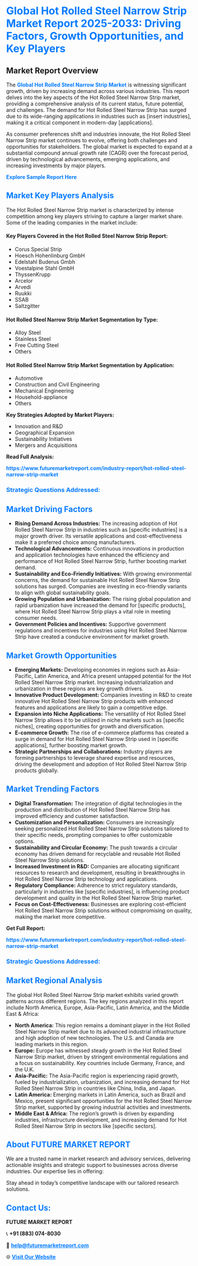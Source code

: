 <h1 style="color: #007BFF;">Global Hot Rolled Steel Narrow Strip Market Report 2025-2033: Driving Factors, Growth Opportunities, and Key Players</h1>

<section id="overview">
<h2>Market Report Overview</h2>
<p>The <a href="https://www.futuremarketreport.com/industry-report/hot-rolled-steel-narrow-strip-market" style="color: #007BFF; text-decoration: none;"><strong>Global Hot Rolled Steel Narrow Strip Market</strong></a> is witnessing significant growth, driven by increasing demand across various industries. This report delves into the key aspects of the Hot Rolled Steel Narrow Strip market, providing a comprehensive analysis of its current status, future potential, and challenges. The demand for Hot Rolled Steel Narrow Strip has surged due to its wide-ranging applications in industries such as [insert industries], making it a critical component in modern-day [applications].</p>
<p>As consumer preferences shift and industries innovate, the Hot Rolled Steel Narrow Strip market continues to evolve, offering both challenges and opportunities for stakeholders. The global market is expected to expand at a substantial compound annual growth rate (CAGR) over the forecast period, driven by technological advancements, emerging applications, and increasing investments by major players.</p>
</section>

<section id="overview">
<p><a href="https://www.futuremarketreport.com/request-sample/reportId=42578" style="color: #007BFF; text-decoration: none;"><strong>Explore Sample Report Here</strong></a></p>
</section>

<section id="key-players">
<h2 style="color: #007BFF;">Market Key Players Analysis</h2>
<p>The Hot Rolled Steel Narrow Strip market is characterized by intense competition among key players striving to capture a larger market share. Some of the leading companies in the market include:</p>
<h4>Key Players Covered in the Hot Rolled Steel Narrow Strip Report:</h4>
<ul><li>Corus Special Strip</li><li>Hoesch Hohenlinburg GmbH</li><li>Edelstahl Buderus Gmbh</li><li>Voestalpine Stahl GmbH</li><li>ThyssenKrupp</li><li>Arcelor</li><li>Arvedi</li><li>Ruukki</li><li>SSAB</li><li>Saltzgitter</li></ul>
<h4>Hot Rolled Steel Narrow Strip Market Segmentation by Type:</h4>
<ul><li>Alloy Steel</li><li>Stainless Steel</li><li>Free Cutting Steel</li><li>Others</li></ul>

<h4>Hot Rolled Steel Narrow Strip Market Segmentation by Application:</h4>
<ul><li>Automotive</li><li>Construction and Civil Engineering</li><li>Mechanical Engineering</li><li>Household-appliance</li><li>Others</li></ul>
<p><strong>Key Strategies Adopted by Market Players:</strong></p>
<ul>
<li>Innovation and R&D</li>
<li>Geographical Expansion</li>
<li>Sustainability Initiatives</li>
<li>Mergers and Acquisitions</li>
</ul>
</section>

<section>
<p><strong>Read Full Analysis: </strong></p><a href="https://www.futuremarketreport.com/industry-report/hot-rolled-steel-narrow-strip-market" style="color: #007BFF; text-decoration: none;"><strong>https://www.futuremarketreport.com/industry-report/hot-rolled-steel-narrow-strip-market</strong></a>
<h3 style="color: #007BFF;">Strategic Questions Addressed:</h3>
</section>

<section id="driving-factors">
<h2 style="color: #007BFF;">Market Driving Factors</h2>
<ul>
<li><strong>Rising Demand Across Industries:</strong> The increasing adoption of Hot Rolled Steel Narrow Strip in industries such as [specific industries] is a major growth driver. Its versatile applications and cost-effectiveness make it a preferred choice among manufacturers.</li>
<li><strong>Technological Advancements:</strong> Continuous innovations in production and application technologies have enhanced the efficiency and performance of Hot Rolled Steel Narrow Strip, further boosting market demand.</li>
<li><strong>Sustainability and Eco-Friendly Initiatives:</strong> With growing environmental concerns, the demand for sustainable Hot Rolled Steel Narrow Strip solutions has surged. Companies are investing in eco-friendly variants to align with global sustainability goals.</li>
<li><strong>Growing Population and Urbanization:</strong> The rising global population and rapid urbanization have increased the demand for [specific products], where Hot Rolled Steel Narrow Strip plays a vital role in meeting consumer needs.</li>
<li><strong>Government Policies and Incentives:</strong> Supportive government regulations and incentives for industries using Hot Rolled Steel Narrow Strip have created a conducive environment for market growth.</li>
</ul>
</section>

<section id="growth-opportunities">
<h2 style="color: #007BFF;">Market Growth Opportunities</h2>
<ul>
<li><strong>Emerging Markets:</strong> Developing economies in regions such as Asia-Pacific, Latin America, and Africa present untapped potential for the Hot Rolled Steel Narrow Strip market. Increasing industrialization and urbanization in these regions are key growth drivers.</li>
<li><strong>Innovative Product Development:</strong> Companies investing in R&D to create innovative Hot Rolled Steel Narrow Strip products with enhanced features and applications are likely to gain a competitive edge.</li>
<li><strong>Expansion into Niche Applications:</strong> The versatility of Hot Rolled Steel Narrow Strip allows it to be utilized in niche markets such as [specific niches], creating opportunities for growth and diversification.</li>
<li><strong>E-commerce Growth:</strong> The rise of e-commerce platforms has created a surge in demand for Hot Rolled Steel Narrow Strip used in [specific applications], further boosting market growth.</li>
<li><strong>Strategic Partnerships and Collaborations:</strong> Industry players are forming partnerships to leverage shared expertise and resources, driving the development and adoption of Hot Rolled Steel Narrow Strip products globally.</li>
</ul>
</section>

<section id="trending-factors">
<h2 style="color: #007BFF;">Market Trending Factors</h2>
<ul>
<li><strong>Digital Transformation:</strong> The integration of digital technologies in the production and distribution of Hot Rolled Steel Narrow Strip has improved efficiency and customer satisfaction.</li>
<li><strong>Customization and Personalization:</strong> Consumers are increasingly seeking personalized Hot Rolled Steel Narrow Strip solutions tailored to their specific needs, prompting companies to offer customizable options.</li>
<li><strong>Sustainability and Circular Economy:</strong> The push towards a circular economy has driven demand for recyclable and reusable Hot Rolled Steel Narrow Strip solutions.</li>
<li><strong>Increased Investment in R&D:</strong> Companies are allocating significant resources to research and development, resulting in breakthroughs in Hot Rolled Steel Narrow Strip technology and applications.</li>
<li><strong>Regulatory Compliance:</strong> Adherence to strict regulatory standards, particularly in industries like [specific industries], is influencing product development and quality in the Hot Rolled Steel Narrow Strip market.</li>
<li><strong>Focus on Cost-Effectiveness:</strong> Businesses are exploring cost-efficient Hot Rolled Steel Narrow Strip solutions without compromising on quality, making the market more competitive.</li>
</ul>
</section>

<section>
<p><strong>Get Full Report: </strong></p><a href="https://www.futuremarketreport.com/industry-report/hot-rolled-steel-narrow-strip-market" style="color: #007BFF; text-decoration: none;"><strong>https://www.futuremarketreport.com/industry-report/hot-rolled-steel-narrow-strip-market</strong></a>
<h3 style="color: #007BFF;">Strategic Questions Addressed:</h3>
</section>


<section id="regional-analysis">
<h2 style="color: #007BFF;">Market Regional Analysis</h2>
<p>The global Hot Rolled Steel Narrow Strip market exhibits varied growth patterns across different regions. The key regions analyzed in this report include North America, Europe, Asia-Pacific, Latin America, and the Middle East & Africa:</p>
<ul>
<li><strong>North America:</strong> This region remains a dominant player in the Hot Rolled Steel Narrow Strip market due to its advanced industrial infrastructure and high adoption of new technologies. The U.S. and Canada are leading markets in this region.</li>
<li><strong>Europe:</strong> Europe has witnessed steady growth in the Hot Rolled Steel Narrow Strip market, driven by stringent environmental regulations and a focus on sustainability. Key countries include Germany, France, and the U.K.</li>
<li><strong>Asia-Pacific:</strong> The Asia-Pacific region is experiencing rapid growth, fueled by industrialization, urbanization, and increasing demand for Hot Rolled Steel Narrow Strip in countries like China, India, and Japan.</li>
<li><strong>Latin America:</strong> Emerging markets in Latin America, such as Brazil and Mexico, present significant opportunities for the Hot Rolled Steel Narrow Strip market, supported by growing industrial activities and investments.</li>
<li><strong>Middle East & Africa:</strong> The region’s growth is driven by expanding industries, infrastructure development, and increasing demand for Hot Rolled Steel Narrow Strip in sectors like [specific sectors].</li>
</ul>
</section>

<footer>
<h2 style="color: #007BFF;">About FUTURE MARKET REPORT</h2>
<p>We are a trusted name in market research and advisory services, delivering actionable insights and strategic support to businesses across diverse industries. Our expertise lies in offering:</p>

<p>Stay ahead in today’s competitive landscape with our tailored research solutions.</p>

<h2 style="color: #007BFF;">Contact Us:</h2>
<p><strong>FUTURE MARKET REPORT</strong></p>
<p>📞 <strong>+91 (883) 074-8030</strong></p>
<p>📧 <strong><a href="mailto:help@futuremarketreport.com" style="color: #007BFF;">help@futuremarketreport.com</a></strong></p>
<p>🌐 <strong><a href="https://www.futuremarketreport.com/" style="color: #007BFF;">Visit Our Website</a></strong></p>
</footer>